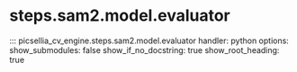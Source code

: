 # steps.sam2.model.evaluator

::: picsellia_cv_engine.steps.sam2.model.evaluator
    handler: python
    options:
        show_submodules: false
        show_if_no_docstring: true
        show_root_heading: true

